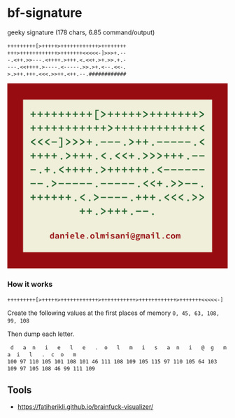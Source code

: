 # bf-signature
geeky signature (178 chars, 6.85 command/output)

```
+++++++++[>+++++>++++++++++++>++++++++
+++>++++++++++++>+++++++<<<<<-]>>>+.--
-.<++.>>---.<++++.>+++.<.<<+.>+.>>.+.-
---.<<++++.>----.<-----.>>.>+.<--.<<-.
>.>++.+++.<<<.>>++.<++.--.############
```


![signature](bf-signature.png) 

### How it works

```
+++++++++[>+++++>++++++++++++>+++++++++++>++++++++++++>+++++++<<<<<-]
 ````
 
Create the following values at the first places of memory ```0, 45, 63, 108, 99, 108```

Then dump each letter.

```
 d   a  n   i   e   l   e   .  o   l   m   i   s   a  n   i   @  g   m   a  i   l   .  c  o   m 
100 97 110 105 101 108 101 46 111 108 109 105 115 97 110 105 64 103 109 97 105 108 46 99 111 109 
```

## Tools

* https://fatiherikli.github.io/brainfuck-visualizer/


